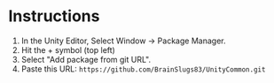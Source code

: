 # Instructions
1. In the Unity Editor, Select Window -> Package Manager.
2. Hit the + symbol (top left)
3. Select "Add package from git URL".
4. Paste this URL: `https://github.com/BrainSlugs83/UnityCommon.git`